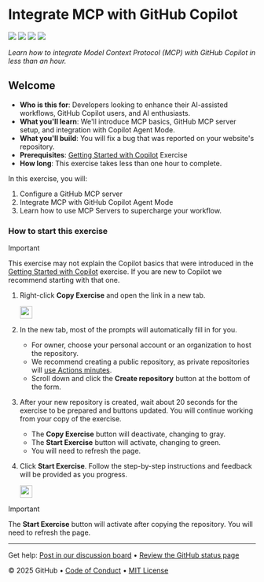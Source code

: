 # Integrate MCP with GitHub Copilot

![](../../actions/workflows/1-step.yml/badge.svg)
![](../../actions/workflows/2-step.yml/badge.svg)
![](../../actions/workflows/3-step.yml/badge.svg)
![](../../actions/workflows/4-step.yml/badge.svg)

_Learn how to integrate Model Context Protocol (MCP) with GitHub Copilot in less than an hour._

## Welcome

- **Who is this for**: Developers looking to enhance their AI-assisted workflows, GitHub Copilot users, and AI enthusiasts.
- **What you'll learn**: We'll introduce MCP basics, GitHub MCP server setup, and integration with Copilot Agent Mode.
- **What you'll build**: You will fix a bug that was reported on your website's repository.
- **Prerequisites**: [Getting Started with Copilot](https://github.com/skills/getting-started-with-github-copilot) Exercise
- **How long**: This exercise takes less than one hour to complete.

In this exercise, you will:

1. Configure a GitHub MCP server
2. Integrate MCP with GitHub Copilot Agent Mode
3. Learn how to use MCP Servers to supercharge your workflow.

### How to start this exercise

> [!IMPORTANT]
> This exercise may not explain the Copilot basics that were introduced in the [Getting Started with Copilot](https://github.com/skills/getting-started-with-github-copilot) exercise. If you are new to Copilot we recommend starting with that one.

1. Right-click **Copy Exercise** and open the link in a new tab.

   <a id="copy-exercise" href="https://github.com/new?template_owner=skills&template_name=integrate-mcp-with-copilot&owner=%40me&name=skills-integrate-mcp-with-copilot&description=Exercise:+Integrate+Model+Context+Protocol+with+GitHub+Copilot&visibility=public">
      <img src="https://img.shields.io/badge/📠_Copy_Exercise-008000" height="25pt"/>
   </a>

2. In the new tab, most of the prompts will automatically fill in for you.

   - For owner, choose your personal account or an organization to host the repository.
   - We recommend creating a public repository, as private repositories will [use Actions minutes](https://docs.github.com/en/billing/managing-billing-for-github-actions/about-billing-for-github-actions).
   - Scroll down and click the **Create repository** button at the bottom of the form.

3. After your new repository is created, wait about 20 seconds for the exercise to be prepared and buttons updated. You will continue working from your copy of the exercise.

   - The **Copy Exercise** button will deactivate, changing to gray.
   - The **Start Exercise** button will activate, changing to green.
   - You will need to refresh the page.

4. Click **Start Exercise**. Follow the step-by-step instructions and feedback will be provided as you progress.

   <a id="start-exercise">
      <img src="https://img.shields.io/badge/🚀_Start_Exercise-AAA" height="25pt"/>
   </a>

> [!IMPORTANT]
> The **Start Exercise** button will activate after copying the repository. You will need to refresh the page.

---

Get help: [Post in our discussion board](https://github.com/orgs/skills/discussions/categories/introduction-to-github) &bull; [Review the GitHub status page](https://www.githubstatus.com/)

&copy; 2025 GitHub &bull; [Code of Conduct](https://www.contributor-covenant.org/version/2/1/code_of_conduct/code_of_conduct.md) &bull; [MIT License](https://gh.io/mit)
